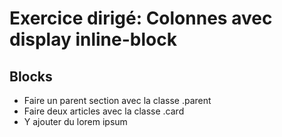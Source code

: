 # Exercice dirigé: Colonnes avec display inline-block

## Blocks
* Faire un parent section avec la classe .parent
* Faire deux articles avec la classe .card
* Y ajouter du lorem ipsum

